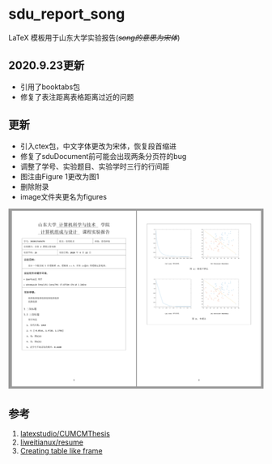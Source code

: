 # sdu_report_song

LaTeX 模板用于山东大学实验报告(*~~song的意思为宋体~~*)

## 2020.9.23更新
+ 引用了booktabs包
+ 修复了表注距离表格距离过近的问题

## 更新

+ 引入ctex包，中文字体更改为宋体，恢复段首缩进
+ 修复了sduDocument前可能会出现两条分页符的bug
+ 调整了学号、实验题目、实验学时三行的行间距
+ 图注由Figure 1更改为图1
+ 删除附录
+ image文件夹更名为figures

![demo](figures/demo.png)

## 参考

1. [latexstudio/CUMCMThesis](https://github.com/latexstudio/CUMCMThesis)
2. [liweitianux/resume](https://github.com/liweitianux/resume)
3. [Creating table like frame](https://tex.stackexchange.com/questions/440009/creating-table-like-frame)